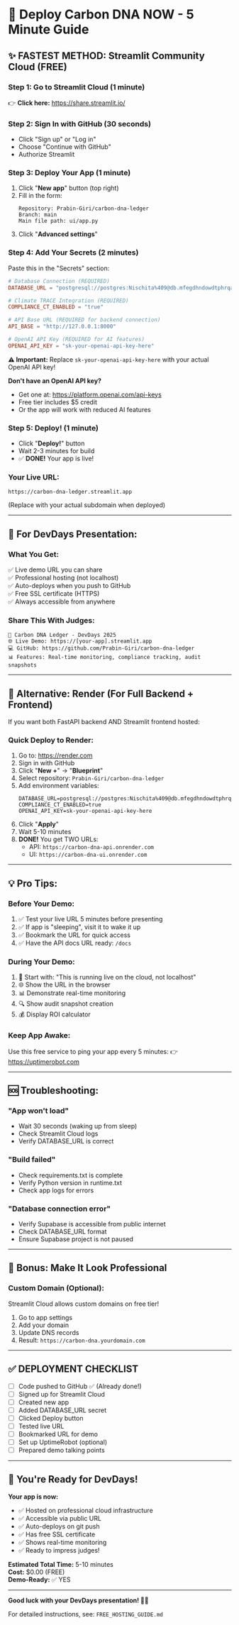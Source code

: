 # 🚀 Deploy Carbon DNA NOW - 5 Minute Guide

## ✨ **FASTEST METHOD: Streamlit Community Cloud (FREE)**

### **Step 1: Go to Streamlit Cloud** (1 minute)
👉 **Click here:** https://share.streamlit.io/

### **Step 2: Sign In with GitHub** (30 seconds)
- Click "Sign up" or "Log in"
- Choose "Continue with GitHub"
- Authorize Streamlit

### **Step 3: Deploy Your App** (1 minute)
1. Click "**New app**" button (top right)
2. Fill in the form:
   ```
   Repository: Prabin-Giri/carbon-dna-ledger
   Branch: main
   Main file path: ui/app.py
   ```
3. Click "**Advanced settings**"

### **Step 4: Add Your Secrets** (2 minutes)
Paste this in the "Secrets" section:
```toml
# Database Connection (REQUIRED)
DATABASE_URL = "postgresql://postgres:Nischita%409@db.mfegdhndowdtphrqazrl.supabase.co:5432/postgres"

# Climate TRACE Integration (REQUIRED)
COMPLIANCE_CT_ENABLED = "true"

# API Base URL (REQUIRED for backend connection)
API_BASE = "http://127.0.0.1:8000"

# OpenAI API Key (REQUIRED for AI features)
OPENAI_API_KEY = "sk-your-openai-api-key-here"
```

**⚠️ Important:** Replace `sk-your-openai-api-key-here` with your actual OpenAI API key!

**Don't have an OpenAI API key?**
- Get one at: https://platform.openai.com/api-keys
- Free tier includes $5 credit
- Or the app will work with reduced AI features

### **Step 5: Deploy!** (1 minute)
- Click "**Deploy!**" button
- Wait 2-3 minutes for build
- ✅ **DONE!** Your app is live!

### **Your Live URL:**
```
https://carbon-dna-ledger.streamlit.app
```
(Replace with your actual subdomain when deployed)

---

## 🎯 **For DevDays Presentation:**

### **What You Get:**
✅ Live demo URL you can share  
✅ Professional hosting (not localhost)  
✅ Auto-deploys when you push to GitHub  
✅ Free SSL certificate (HTTPS)  
✅ Always accessible from anywhere  

### **Share This With Judges:**
```
🌟 Carbon DNA Ledger - DevDays 2025
🌐 Live Demo: https://[your-app].streamlit.app
💻 GitHub: https://github.com/Prabin-Giri/carbon-dna-ledger
📊 Features: Real-time monitoring, compliance tracking, audit snapshots
```

---

## 🔄 **Alternative: Render (For Full Backend + Frontend)**

If you want both FastAPI backend AND Streamlit frontend hosted:

### **Quick Deploy to Render:**
1. Go to: https://render.com
2. Sign in with GitHub
3. Click "**New +**" → "**Blueprint**"
4. Select repository: `Prabin-Giri/carbon-dna-ledger`
5. Add environment variables:
   ```
   DATABASE_URL=postgresql://postgres:Nischita%409@db.mfegdhndowdtphrqazrl.supabase.co:5432/postgres
   COMPLIANCE_CT_ENABLED=true
   OPENAI_API_KEY=sk-your-openai-api-key-here
   ```
6. Click "**Apply**"
7. Wait 5-10 minutes
8. **DONE!** You get TWO URLs:
   - API: `https://carbon-dna-api.onrender.com`
   - UI: `https://carbon-dna-ui.onrender.com`

---

## 💡 **Pro Tips:**

### **Before Your Demo:**
1. ✅ Test your live URL 5 minutes before presenting
2. ✅ If app is "sleeping", visit it to wake it up
3. ✅ Bookmark the URL for quick access
4. ✅ Have the API docs URL ready: `/docs`

### **During Your Demo:**
1. 🎤 Start with: "This is running live on the cloud, not localhost"
2. 🌐 Show the URL in the browser
3. 📊 Demonstrate real-time monitoring
4. 🔍 Show audit snapshot creation
5. 💰 Display ROI calculator

### **Keep App Awake:**
Use this free service to ping your app every 5 minutes:
👉 https://uptimerobot.com

---

## 🆘 **Troubleshooting:**

### **"App won't load"**
- Wait 30 seconds (waking up from sleep)
- Check Streamlit Cloud logs
- Verify DATABASE_URL is correct

### **"Build failed"**
- Check requirements.txt is complete
- Verify Python version in runtime.txt
- Check app logs for errors

### **"Database connection error"**
- Verify Supabase is accessible from public internet
- Check DATABASE_URL format
- Ensure Supabase project is not paused

---

## 🎁 **Bonus: Make It Look Professional**

### **Custom Domain (Optional):**
Streamlit Cloud allows custom domains on free tier!
1. Go to app settings
2. Add your domain
3. Update DNS records
4. Result: `https://carbon-dna.yourdomain.com`

---

## ✅ **DEPLOYMENT CHECKLIST**

- [ ] Code pushed to GitHub ✅ (Already done!)
- [ ] Signed up for Streamlit Cloud
- [ ] Created new app
- [ ] Added DATABASE_URL secret
- [ ] Clicked Deploy button
- [ ] Tested live URL
- [ ] Bookmarked URL for demo
- [ ] Set up UptimeRobot (optional)
- [ ] Prepared demo talking points

---

## 🎯 **You're Ready for DevDays!**

**Your app is now:**
- ✅ Hosted on professional cloud infrastructure
- ✅ Accessible via public URL
- ✅ Auto-deploys on git push
- ✅ Has free SSL certificate
- ✅ Shows real-time monitoring
- ✅ Ready to impress judges!

**Estimated Total Time:** 5-10 minutes  
**Cost:** $0.00 (FREE)  
**Demo-Ready:** ✅ YES

---

**Good luck with your DevDays presentation! 🚀🎉**

For detailed instructions, see: `FREE_HOSTING_GUIDE.md`

